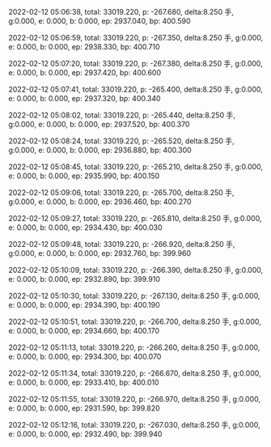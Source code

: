 2022-02-12 05:06:38, total: 33019.220, p: -267.680, delta:8.250 手, g:0.000, e: 0.000, b: 0.000, ep: 2937.040, bp: 400.590

2022-02-12 05:06:59, total: 33019.220, p: -267.350, delta:8.250 手, g:0.000, e: 0.000, b: 0.000, ep: 2938.330, bp: 400.710

2022-02-12 05:07:20, total: 33019.220, p: -267.380, delta:8.250 手, g:0.000, e: 0.000, b: 0.000, ep: 2937.420, bp: 400.600

2022-02-12 05:07:41, total: 33019.220, p: -265.400, delta:8.250 手, g:0.000, e: 0.000, b: 0.000, ep: 2937.320, bp: 400.340

2022-02-12 05:08:02, total: 33019.220, p: -265.440, delta:8.250 手, g:0.000, e: 0.000, b: 0.000, ep: 2937.520, bp: 400.370

2022-02-12 05:08:24, total: 33019.220, p: -265.520, delta:8.250 手, g:0.000, e: 0.000, b: 0.000, ep: 2936.880, bp: 400.300

2022-02-12 05:08:45, total: 33019.220, p: -265.210, delta:8.250 手, g:0.000, e: 0.000, b: 0.000, ep: 2935.990, bp: 400.150

2022-02-12 05:09:06, total: 33019.220, p: -265.700, delta:8.250 手, g:0.000, e: 0.000, b: 0.000, ep: 2936.460, bp: 400.270

2022-02-12 05:09:27, total: 33019.220, p: -265.810, delta:8.250 手, g:0.000, e: 0.000, b: 0.000, ep: 2934.430, bp: 400.030

2022-02-12 05:09:48, total: 33019.220, p: -266.920, delta:8.250 手, g:0.000, e: 0.000, b: 0.000, ep: 2932.760, bp: 399.960

2022-02-12 05:10:09, total: 33019.220, p: -266.390, delta:8.250 手, g:0.000, e: 0.000, b: 0.000, ep: 2932.890, bp: 399.910

2022-02-12 05:10:30, total: 33019.220, p: -267.130, delta:8.250 手, g:0.000, e: 0.000, b: 0.000, ep: 2934.390, bp: 400.190

2022-02-12 05:10:51, total: 33019.220, p: -266.700, delta:8.250 手, g:0.000, e: 0.000, b: 0.000, ep: 2934.660, bp: 400.170

2022-02-12 05:11:13, total: 33019.220, p: -266.260, delta:8.250 手, g:0.000, e: 0.000, b: 0.000, ep: 2934.300, bp: 400.070

2022-02-12 05:11:34, total: 33019.220, p: -266.670, delta:8.250 手, g:0.000, e: 0.000, b: 0.000, ep: 2933.410, bp: 400.010

2022-02-12 05:11:55, total: 33019.220, p: -266.970, delta:8.250 手, g:0.000, e: 0.000, b: 0.000, ep: 2931.590, bp: 399.820

2022-02-12 05:12:16, total: 33019.220, p: -267.030, delta:8.250 手, g:0.000, e: 0.000, b: 0.000, ep: 2932.490, bp: 399.940